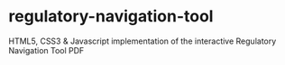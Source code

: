 # regulatory-navigation-tool
HTML5, CSS3 &amp; Javascript implementation of the interactive Regulatory Navigation Tool PDF 
